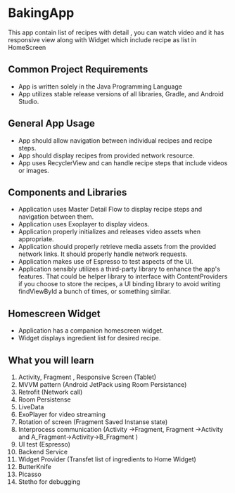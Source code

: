 # BakingApp
This app contain list of recipes with detail , you can watch video and it has responsive view along with Widget which include recipe as list in HomeScreen

## Common Project Requirements
- App is written solely in the Java Programming Language
- App utilizes stable release versions of all libraries, Gradle, and Android Studio.

## General App Usage
- App should allow navigation between individual recipes and recipe steps.
- App should display recipes from provided network resource.
- App uses RecyclerView and can handle recipe steps that include videos or images.

## Components and Libraries
- Application uses Master Detail Flow to display recipe steps and navigation between them.
- Application uses Exoplayer to display videos.
- Application properly initializes and releases video assets when appropriate.
- Application should properly retrieve media assets from the provided network links. It should properly handle network requests.
- Application makes use of Espresso to test aspects of the UI.
- Application sensibly utilizes a third-party library to enhance the app's features. That could be helper library to interface with ContentProviders if you choose to store the recipes, a UI binding library to avoid writing findViewById a bunch of times, or something similar.

## Homescreen Widget
- Application has a companion homescreen widget.
- Widget displays ingredient list for desired recipe.

## What you will learn
1. Activity, Fragment , Responsive Screen (Tablet)
2. MVVM pattern (Android JetPack using Room Persistance)
3. Retrofit (Network call)
4. Room Persistense 
5. LiveData
6. ExoPlayer for video streaming
7. Rotation of screen (Fragment Saved Instanse state)
8. Interprocess communication (Activity ->Fragment, Fragment ->Activity and A_Fragment->Activity->B_Fragment )
9. UI test (Espresso)
10. Backend Service
11. Widget Provider (Transfet list of ingredients to Home Widget)
12. ButterKnife
13. Picasso 
14. Stetho for debugging 
